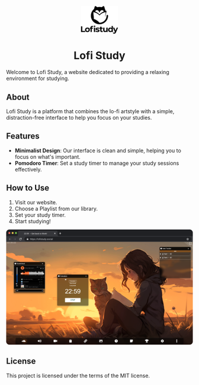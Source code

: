 <p align="center">
  <img src="https://github.com/Lgsarius/Lofistudy/blob/main/static/media/SVG/logo_text.svg" alt="Lofi Study Logo" width="100">
  <h1 align="center">Lofi Study</h1>
</p>

Welcome to Lofi Study, a website dedicated to providing a relaxing environment for studying.

## About

Lofi Study is a platform that combines the lo-fi artstyle with a simple, distraction-free interface to help you focus on your studies. 

## Features

- **Minimalist Design**: Our interface is clean and simple, helping you to focus on what's important.
- **Pomodoro Timer**: Set a study timer to manage your study sessions effectively.

## How to Use

1. Visit our website.
2. Choose a Playlist  from our library.
3. Set your study timer.
4. Start studying!

![Lofi Study Interface](https://github.com/Lgsarius/Lofistudy/blob/main/static/media/SVG/Macchrome.svg)

## License

This project is licensed under the terms of the MIT license. 
